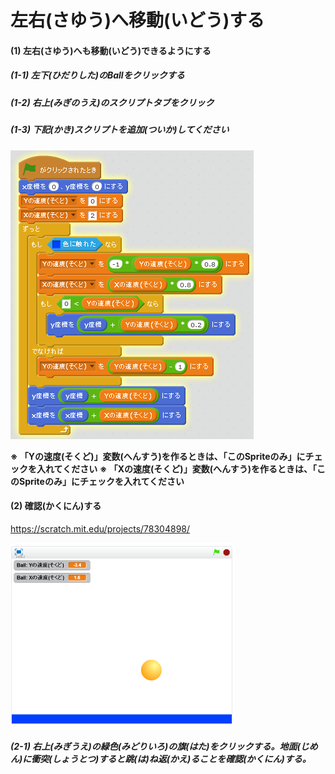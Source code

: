 # 左右(さゆう)へ移動(いどう)する

#### (1) 左右(さゆう)へも移動(いどう)できるようにする
##### (1-1) 左下(ひだりした)のBallをクリックする
##### (1-2) 右上(みぎのうえ)のスクリプトタブをクリック
##### (1-3) 下記(かき)スクリプトを追加(ついか)してください
![](right_left_script_001.png)

**※ 「Yの速度(そくど)」変数(へんすう)を作るときは、「このSpriteのみ」にチェックを入れてください**
**※ 「Xの速度(そくど)」変数(へんすう)を作るときは、「このSpriteのみ」にチェックを入れてください**


#### (2) 確認(かくにん)する
https://scratch.mit.edu/projects/78304898/

![](right_left_scratch.png)
##### (2-1) 右上(みぎうえ)の緑色(みどりいろ)の旗(はた)をクリックする。地面(じめん)に衝突(しょうとつ)すると跳(は)ね返(かえ)ることを確認(かくにん)する。


